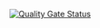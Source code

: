 [![Quality Gate Status](https://sonarcloud.io/api/project_badges/measure?project=jorgempavon_BackEnd_TFM&metric=alert_status)](https://sonarcloud.io/summary/new_code?id=jorgempavon_BackEnd_TFM)